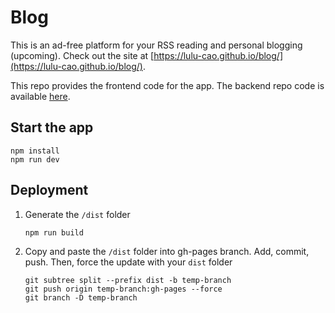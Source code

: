 # Blog

This is an ad-free platform for your RSS reading and personal blogging (upcoming). Check out the site at [https://lulu-cao.github.io/blog/](https://lulu-cao.github.io/blog/).

This repo provides the frontend code for the app. The backend repo code is available [here](https://github.com/lulu-cao/blog-cms-django).

## Start the app
```
npm install
npm run dev
```

## Deployment
1. Generate the `/dist` folder
    ```
    npm run build
    ```

2. Copy and paste the `/dist` folder into gh-pages branch. Add, commit, push. Then, force the update with your `dist` folder
    ```
    git subtree split --prefix dist -b temp-branch
    git push origin temp-branch:gh-pages --force
    git branch -D temp-branch
    ```

